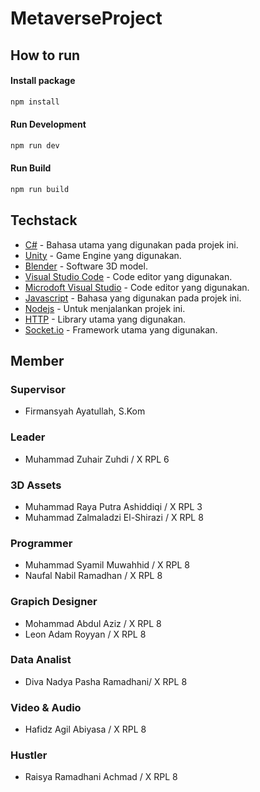 # MetaverseProject

## How to run

#### Install package

```sh
npm install
```

#### Run Development

```sh
npm run dev
```

#### Run Build

```sh
npm run build
```

## Techstack

- [C#](https://learn.microsoft.com/en-us/dotnet/csharp/) - Bahasa utama yang digunakan pada projek ini.
- [Unity](https://unity.com/) - Game Engine yang digunakan.
- [Blender](https://www.blender.org/) - Software 3D model.
- [Visual Studio Code](https://code.visualstudio.com/) - Code editor yang digunakan.
- [Microdoft Visual Studio](https://visualstudio.microsoft.com/) - Code editor yang digunakan.
- [Javascript](https://id.wikipedia.org/wiki/JavaScript) - Bahasa yang digunakan pada projek ini.
- [Nodejs](https://nodejs.org/) - Untuk menjalankan projek ini.
- [HTTP](https://nodejs.org/api/http.html) - Library utama yang digunakan.
- [Socket.io](https://socket.io/) - Framework utama yang digunakan.

## Member

### Supervisor

- Firmansyah Ayatullah, S.Kom

### Leader

- Muhammad Zuhair Zuhdi / X RPL 6

### 3D Assets

- Muhammad Raya Putra Ashiddiqi / X RPL 3
- Muhammad Zalmaladzi El-Shirazi / X RPL 8

### Programmer

- Muhammad Syamil Muwahhid / X RPL 8
- Naufal Nabil Ramadhan / X RPL 8

### Grapich Designer

- Mohammad Abdul Aziz / X RPL 8
- Leon Adam Royyan / X RPL 8

### Data Analist

- Diva Nadya Pasha Ramadhani/ X RPL 8

### Video & Audio

- Hafidz Agil Abiyasa / X RPL 8

### Hustler

- Raisya Ramadhani Achmad / X RPL 8
